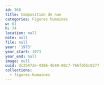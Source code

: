 ```yaml
---
id: 368
title: Composition de nue
categories: Figures humaines
w: 61
h: 74
location: null
note: null
file: null
year: '1973'
year_start: 1973
year_end: null
image: null
uuid: dc25472e-4386-4b49-80c7-766fd55c8277
collections:
  - figures-humaines
---
```


